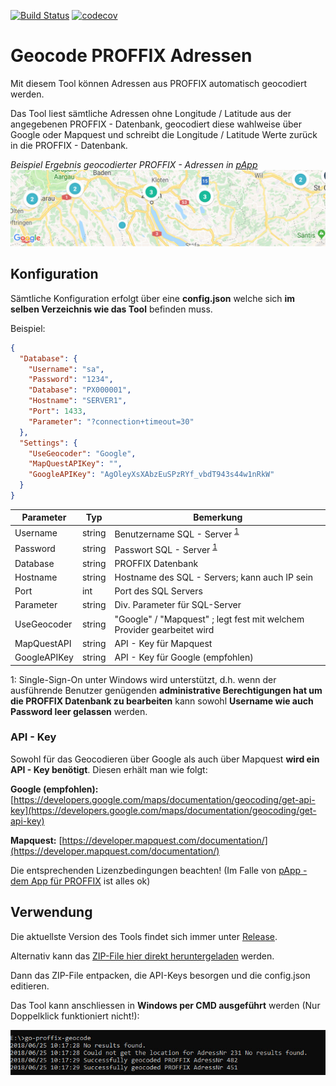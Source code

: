 [![Build Status](https://travis-ci.org/pitwch/go-proffix-geocode.svg?branch=master)](https://travis-ci.org/pitwch/go-proffix-geocode)
[![codecov](https://codecov.io/gh/pitwch/go-proffix-geocode/branch/master/graph/badge.svg)](https://codecov.io/gh/pitwch/go-proffix-geocode)

# Geocode PROFFIX Adressen

Mit diesem Tool können Adressen aus PROFFIX automatisch geocodiert werden.

Das Tool liest sämtliche Adressen ohne Longitude / Latitude aus der angegebenen PROFFIX - Datenbank, geocodiert diese wahlweise über Google oder Mapquest
und schreibt die Longitude / Latitude Werte zurück in die PROFFIX - Datenbank.

*Beispiel Ergebnis geocodierter PROFFIX - Adressen in [pApp](https://www.proffixapp.ch)*
![alt text](https://raw.githubusercontent.com/pitwch/go-proffix-geocode/master/assets/img/geocode_proffix_papp.jpg "Beispiel Verwendung mit pApp")

## Konfiguration

Sämtliche Konfiguration erfolgt über eine **config.json** welche sich **im selben Verzeichnis wie das Tool** befinden muss.

Beispiel:

```json
{
  "Database": {
    "Username": "sa",
    "Password": "1234",
    "Database": "PX000001",
    "Hostname": "SERVER1",
    "Port": 1433,
    "Parameter": "?connection+timeout=30"
  },
  "Settings": {
    "UseGeocoder": "Google",
    "MapQuestAPIKey": "",
    "GoogleAPIKey": "AgOleyXsXAbzEuSPzRYf_vbdT943s44w1nRkW"
  }
}

```

| Parameter    | Typ    | Bemerkung                                                              |
|--------------|--------|------------------------------------------------------------------------|
| Username     | string | Benutzername SQL - Server <sup>[1](#single-sign-on)</sup>              |
| Password     | string | Passwort SQL - Server <sup>[1](#single-sign-on)</sup>                  |
| Database     | string | PROFFIX Datenbank                                                      |
| Hostname     | string | Hostname des SQL - Servers; kann auch IP sein                          |
| Port         | int    | Port des SQL Servers                                                   |
| Parameter    | string | Div. Parameter für SQL-Server                                          |
| UseGeocoder  | string | "Google" / "Mapquest" ; legt fest mit welchem Provider gearbeitet wird |
| MapQuestAPI  | string | API - Key für Mapquest                                                 |
| GoogleAPIKey | string | API - Key für Google (empfohlen)                                       |


<a name="single-sign-on">1</a>: Single-Sign-On unter Windows wird unterstützt, d.h. wenn der ausführende Benutzer genügenden **administrative Berechtigungen hat um die PROFFIX Datenbank zu bearbeiten** kann sowohl **Username wie auch Password leer gelassen** werden.

### API - Key ###

Sowohl für das Geocodieren über Google als auch über Mapquest **wird ein API - Key benötigt**. Diesen erhält man wie folgt:

**Google (empfohlen):** [https://developers.google.com/maps/documentation/geocoding/get-api-key](https://developers.google.com/maps/documentation/geocoding/get-api-key)

**Mapquest:** [https://developer.mapquest.com/documentation/](https://developer.mapquest.com/documentation/)


Die entsprechenden Lizenzbedingungen beachten!
(Im Falle von [pApp - dem App für PROFFIX](https://www.proffixapp.ch) ist alles ok)


## Verwendung

Die aktuellste Version des Tools findet sich immer unter [Release](https://github.com/pitwch/go-proffix-geocode/releases/latest).

Alternativ kann das [ZIP-File hier direkt heruntergeladen](https://github.com/pitwch/go-proffix-geocode/releases/download/1.1/go-proffix-geocode.zip) werden.

Dann das ZIP-File entpacken, die API-Keys besorgen und die config.json editieren.

Das Tool kann anschliessen in **Windows per CMD ausgeführt** werden (Nur Doppelklick funktioniert nicht!):

![alt text](https://raw.githubusercontent.com/pitwch/go-proffix-geocode/master/assets/img/cmd_geocode.jpg "Kommandozeile PROFFIX geocodieren")
